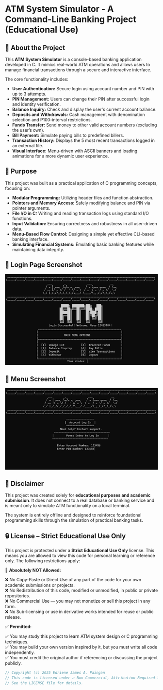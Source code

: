 # ATM System Simulator - A Command-Line Banking Project (Educational Use)

## 🧠 About the Project

This **ATM System Simulator** is a console-based banking application developed in C. It mimics real-world ATM operations and allows users to manage financial transactions through a secure and interactive interface.

The core functionality includes:

* **User Authentication:** Secure login using account number and PIN with up to 3 attempts.
* **PIN Management:** Users can change their PIN after successful login and identity verification.
* **Balance Inquiry:** Check and display the user's current account balance.
* **Deposits and Withdrawals:** Cash management with denomination selection and P100-interval restrictions.
* **Funds Transfer:** Send money to other valid account numbers (excluding the user’s own).
* **Bill Payment:** Simulate paying bills to predefined billers.
* **Transaction History:** Displays the 5 most recent transactions logged in an external file.
* **Visual Interface:** Menu-driven with ASCII banners and loading animations for a more dynamic user experience.

## 🎯 Purpose

This project was built as a practical application of C programming concepts, focusing on:

* **Modular Programming:** Utilizing header files and function abstraction.
* **Pointers and Memory Access:** Safely modifying balance and PIN via pointer arguments.
* **File I/O in C:** Writing and reading transaction logs using standard I/O functions.
* **Input Validation:** Ensuring correctness and robustness in all user-driven data.
* **Menu-Based Flow Control:** Designing a simple yet effective CLI-based banking interface.
* **Simulating Financial Systems:** Emulating basic banking features while maintaining data integrity.

## 👾 Login Page Screenshot  
![ATM Menu Screenshot](atmpic.png)

## 👾 Menu Screenshot  
![ATM Menu Screenshot](animo_bank.png)

## 📌 Disclaimer

This project was created solely for **educational purposes and academic submission**. It does not connect to a real database or banking service and is meant only to simulate ATM functionality on a local terminal.

The system is entirely offline and designed to reinforce foundational programming skills through the simulation of practical banking tasks.

## 🔒 License – Strict Educational Use Only

This project is protected under a **Strict Educational Use Only** license. This means you are allowed to view this code for personal learning or reference only. The following restrictions apply:

🚫 **Absolutely NOT Allowed:**

❌ No Copy-Paste or Direct Use of any part of the code for your own academic submissions or projects.  
❌ No Redistribution of this code, modified or unmodified, in public or private repositories.  
❌ No Commercial Use — you may not monetize or sell this project in any form.  
❌ No Sub-licensing or use in derivative works intended for reuse or public release.

✅ **Permitted:**

✅ You may study this project to learn ATM system design or C programming techniques.  
✅ You may build your own version inspired by it, but you must write all code independently.  
✅ You must credit the original author if referencing or discussing the project publicly.

```c
// Copyright (c) 2025 Edriene James A. Paingan
// This code is licensed under a Non-Commercial, Attribution Required license.
// See the LICENSE file for details.
